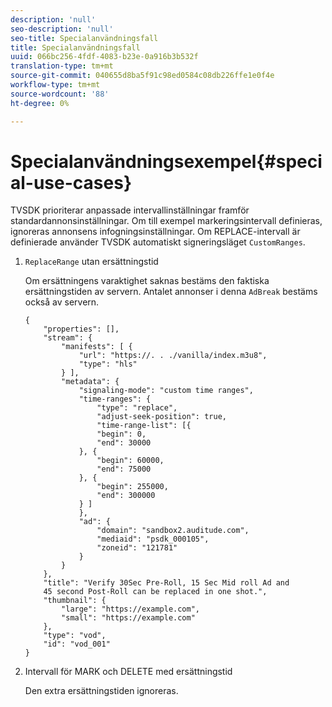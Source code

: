 ```yaml
---
description: 'null'
seo-description: 'null'
seo-title: Specialanvändningsfall
title: Specialanvändningsfall
uuid: 066bc256-4fdf-4083-b23e-0a916b3b532f
translation-type: tm+mt
source-git-commit: 040655d8ba5f91c98ed0584c08db226ffe1e0f4e
workflow-type: tm+mt
source-wordcount: '88'
ht-degree: 0%

---
```



# Specialanvändningsexempel{#special-use-cases}

TVSDK prioriterar anpassade intervallinställningar framför standardannonsinställningar. Om till exempel markeringsintervall definieras, ignoreras annonsens infogningsinställningar. Om REPLACE-intervall är definierade använder TVSDK automatiskt signeringsläget `CustomRanges`.

1. `ReplaceRange` utan ersättningstid

   Om ersättningens varaktighet saknas bestäms den faktiska ersättningstiden av servern. Antalet annonser i denna `AdBreak` bestäms också av servern.

   ```
   {
       "properties": [],
       "stream": {
           "manifests": [ {
               "url": "https://. . ./vanilla/index.m3u8",
               "type": "hls"
           } ],
           "metadata": {
               "signaling-mode": "custom time ranges",
               "time-ranges": {
                   "type": "replace",
                   "adjust-seek-position": true,
                   "time-range-list": [{
                   "begin": 0,
                   "end": 30000
               }, {
                   "begin": 60000,
                   "end": 75000
               }, {
                   "begin": 255000,
                   "end": 300000
               } ]
               },
               "ad": {             
                   "domain": "sandbox2.auditude.com",
                   "mediaid": "psdk_000105",
                   "zoneid": "121781"
               }     
           }
       },
       "title": "Verify 30Sec Pre-Roll, 15 Sec Mid roll Ad and 
       45 second Post-Roll can be replaced in one shot.",
       "thumbnail": {
           "large": "https://example.com",
           "small": "https://example.com"
       },
       "type": "vod",
       "id": "vod_001"
   }
   ```

1. Intervall för MARK och DELETE med ersättningstid

   Den extra ersättningstiden ignoreras.
